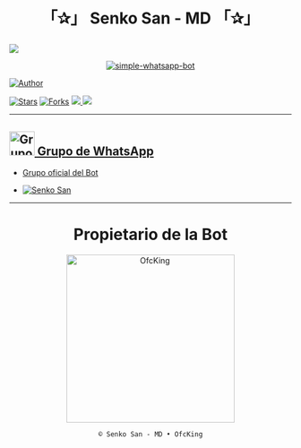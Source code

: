 ## <h1 align="center">「✰」 Senko San - MD 「✰」</p>
<p>
        <img src= "https://qu.ax/nhlky.jpg">
    </p>
    <p align="center">
        <a href="#"><img title="simple-whatsapp-bot" src="https://img.shields.io/badge/-SIMPLE--WHATSAPP--BOT-green?colorA=%23ff0000&colorB=%23017e40&style=for-the-badge"></a>
    </p>
    <p>
        <a href="https://github.com/OfcKíng"><img title="Author"    src="https://img.shields.io/badge/Author-OfcKing-purple.svg?style=for-the-badge&logo=github"></a>
    </p>
    <p>
        <a href="https://github.com/OfcKing/SenkoBot-MD/stargazers/"><img title="Stars" src="https://img.shields.io/github/stars/OfcKing/SenkoBot-MD?color=red&style=flat-square"></a>
        <a href="https://github.com/OfcKing/SenkoBot-MD/network/members"><img title="Forks" src="http://img.shields.io/github/forks/OfcKing/SenkoBot-MD?color=red&style=flat-square"></a>
        <a href="#"><img src="https://img.shields.io/badge/MANTENIMIENTO-SI-blue.svg"</a>
        <img src="https://img.shields.io/github/repo-size/OfcKing/SenkoBot-MD" /> <br>
   </p>
   <p>
</h1>

---

## <img src="https://static.wikia.nocookie.net/nyancat/images/d/d3/Nyan-cat.gif/revision/latest/scale-to-width-down/400?cb=20131231222500&path-prefix=es" alt="Grupo" width="45" height="43"> Grupo de WhatsApp

- Grupo oficial del Bot

* <a href="https://chat.whatsapp.com/GkuIuySiMwb4qJGl3UJtcZ"><img alt="Senko San" src="https://img.shields.io/badge/Senko-San-25D366?style=for-the-badge&logo=whatsapp&logoColor=white"/></a>

---

<div align="center">
  <h1 align="center">Propietario de la Bot</h1>

<a href="https://github.com/OfcKing"><img src="https://github.com/OfcKing.png" width="300" height="300" alt="OfcKing"/></a>

`© Senko San - MD • OfcKing`